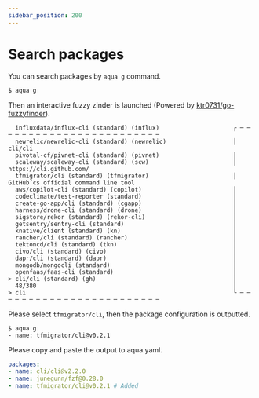 ```yaml
---
sidebar_position: 200
---
```


# Search packages

You can search packages by `aqua g` command.

```console
$ aqua g
```

Then an interactive fuzzy zinder is launched (Powered by [ktr0731/go-fuzzyfinder](https://github.com/ktr0731/go-fuzzyfinder)).

```console
  influxdata/influx-cli (standard) (influx)                     ┌ ─ ─ ─ ─ ─ ─ ─ ─ ─ ─ ─ ─ ─ ─ ─ ─ ─ ─ ─ ─ ─ ─ ─ ─ 
  newrelic/newrelic-cli (standard) (newrelic)                   │  cli/cli
  pivotal-cf/pivnet-cli (standard) (pivnet)                     │
  scaleway/scaleway-cli (standard) (scw)                        │  https://cli.github.com/
  tfmigrator/cli (standard) (tfmigrator)                        │  GitHub’cs official command line tool
  aws/copilot-cli (standard) (copilot)                          │
  codeclimate/test-reporter (standard)                          │
  create-go-app/cli (standard) (cgapp)                          │
  harness/drone-cli (standard) (drone)                          │
  sigstore/rekor (standard) (rekor-cli)                         │
  getsentry/sentry-cli (standard)                               │
  knative/client (standard) (kn)                                │
  rancher/cli (standard) (rancher)                              │
  tektoncd/cli (standard) (tkn)                                 │
  civo/cli (standard) (civo)                                    │
  dapr/cli (standard) (dapr)                                    │
  mongodb/mongocli (standard)                                   │
  openfaas/faas-cli (standard)                                  │
> cli/cli (standard) (gh)                                       │
  48/380                                                        │
> cli                                                           └ ─ ─ ─ ─ ─ ─ ─ ─ ─ ─ ─ ─ ─ ─ ─ ─ ─ ─ ─ ─ ─ ─ ─ ─ 
```

Please select `tfmigrator/cli`, then the package configuration is outputted.

```console
$ aqua g
- name: tfmigrator/cli@v0.2.1
```

Please copy and paste the output to aqua.yaml.

```yaml
packages:
- name: cli/cli@v2.2.0
- name: junegunn/fzf@0.28.0
- name: tfmigrator/cli@v0.2.1 # Added
```
